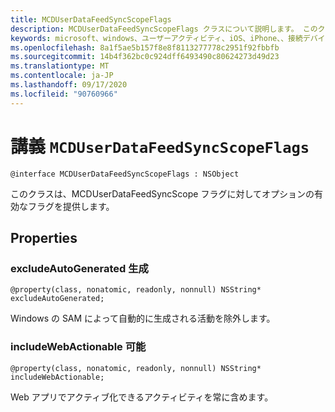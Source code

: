```yaml
---
title: MCDUserDataFeedSyncScopeFlags
description: MCDUserDataFeedSyncScopeFlags クラスについて説明します。 このクラスは、MCDUserDataFeedSyncScope フラグに対してオプションの有効なフラグを提供します。
keywords: microsoft、windows、ユーザーアクティビティ、iOS、iPhone、、接続デバイス、プロジェクトローマ
ms.openlocfilehash: 8a1f5ae5b157f8e8f8113277778c2951f92fbbfb
ms.sourcegitcommit: 14b4f362bc0c924dff6493490c80624273d49d23
ms.translationtype: MT
ms.contentlocale: ja-JP
ms.lasthandoff: 09/17/2020
ms.locfileid: "90760966"
---
```

# <a name="class-mcduserdatafeedsyncscopeflags"></a>講義 `MCDUserDataFeedSyncScopeFlags`

```
@interface MCDUserDataFeedSyncScopeFlags : NSObject
```

このクラスは、MCDUserDataFeedSyncScope フラグに対してオプションの有効なフラグを提供します。

## <a name="properties"></a>Properties

### <a name="excludeautogenerated"></a>excludeAutoGenerated 生成

`@property(class, nonatomic, readonly, nonnull) NSString* excludeAutoGenerated;`

Windows の SAM によって自動的に生成される活動を除外します。

### <a name="includewebactionable"></a>includeWebActionable 可能
`@property(class, nonatomic, readonly, nonnull) NSString* includeWebActionable;`

Web アプリでアクティブ化できるアクティビティを常に含めます。